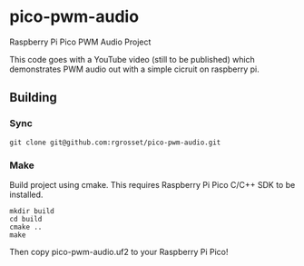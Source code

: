# pico-pwm-audio
Raspberry Pi Pico PWM Audio Project

This code goes with a YouTube video (still to be published) which demonstrates PWM audio out with a simple cicruit on raspberry pi. 

## Building

### Sync 
```
git clone git@github.com:rgrosset/pico-pwm-audio.git
```

### Make 
Build project using cmake. This requires Raspberry Pi Pico C/C++ SDK to be installed. 
```
mkdir build
cd build
cmake ..
make
```

Then copy pico-pwm-audio.uf2 to your Raspberry Pi Pico!
